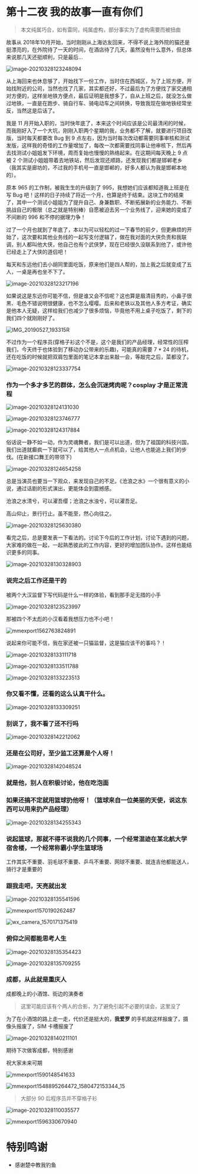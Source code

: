 # 第十二夜 我的故事一直有你们



> 本文纯属巧合，如有雷同，纯属虚构，部分事实为了虚构需要而被扭曲



故事从 2018年10月开始，当时刚刚从上海访友回来，不得不说上海外院的猫还是挺漂亮的，在外院待了一天的时间，在酒店待了几天，虽然没有什么意外，但总体来说那几天还挺顺利，只是最后...



![image-20210328123248094](../img/image-20210328123248094.png)



从上海回来也休息够了，开始找下一份工作，当时住在西城区，为了上班方便，开始找附近的公司，当然也找了几家，其实都还好，不过最后为了方便找了家交通相对方便的，这样坐地铁方便点，最后证明是我想多了，自从上班之后，就没怎么做过地铁，一直是在跑步、骑自行车、骑电动车之间转换，导致我现在做地铁经常坐反，当然这是后话了。



我是 11 月开始入职的，当时快年底了，本来这个时间应该是公司最清闲的时候，而我刚好入了一个大坑，刚刚入职两个星期的我，业务都不了解，就要进行项目改版，当时每天都要改 Bug 到 9 点左右，因为当时每次改动都需要同事审核和测试发版，这样我的奇怪的工作量增加了，每改一次都需要找同事让他审核下，然后再去找测试小姐姐发下环境，周而复始也慢慢的熟络起来。在这期间每天晚上 9 点被 2 个测试小姐姐带着去地铁站，然后发现还顺路，还发现我们都是邯郸老乡（我其实是廊坊的，不过我的手机号一直是邯郸的，好多人都认为我是邯郸本地的）。



原本 965 的工作制，被我生生的升级到了 995，我想她们应该都知道我上班是在写 Bug 吧！这样的日子持续了将近一个月，也算是终于结束。这块工作的结束了，其中一个测试小姐姐为了提升自己、身兼数职、不断拓展新的业务能力、不断挑战自己的极限（总之就是特别棒）自愿被迫去另一个业务线了，迎来她的变成了不间断的 996 和不停的据理力争！



过了一个月也就到了年底了，本以为可以轻松的过一下春节的前夕，但更麻烦的开始了，这次要和其他业务线的一起写支付逻辑了，做在我对面的大侠负责和我联调，别人都叫他大侠，他自己也有个武侠梦，现在已经很久没联系到他了，或许他已经走上了大侠的道侣吧！



每天和东远他们去小胡同里面吃饭，原来他们是四人帮的，加上我之后就变成了五人，一桌是再也坐不下了。



![image-20210328123217196](../img/image-20210328123217196.png)



如果说这是东远你可能不信，但是谁又会不信呢？这也算是眉清目秀的，小鼻子很黑、毛色不错说明很健康，也不怎么嘤嘤。后来和老铁以及其他人多方考证，确实是他本人无疑，这样给我们也减少了很多烦恼，毕竟他不用上桌子吃饭了，剩下的我们四个就刚刚好了。

 

![IMG_20190527_193315R](../img/IMG_20190527_193315R.png)



不过作为一个程序员(穿格子衫这个不是，这个是我们的产品经理，经常性的压榨我们，今天终于也体验到了移动办公带来的乐趣)，可能真的需要 7 * 24 的待机，还在吃饭的时候就把双肩包里面的笔记本拿出来敲一会，等敲完之后，菜都没了。



![image-20210328123337754](../img/image-20210328123337754.png)



### 作为一个多才多艺的群体，怎么会沉迷烤肉呢？cosplay 才是正常流程



![image-20210328124131030](../img/image-20210328124131030.png)


![image-20210328123746777](../img/image-20210328123746777.png)



![image-20210328124317884](../img/image-20210328124317884.png)



俗话说一静不如一动，作为灵魂舞者，我们是可以出道，但为了祖国的科技兴国，我们出道就癫疯一下就可以了，给其他人一点点机会，让他人也能追上我们的步伐。(在新接口舞王的带领下)



![image-20210328124654258](../img/image-20210328124654258.png)



总是当演员也要当一下观众，来发现自己的不足。《沧浪之水》一个很有意义的小说，通过话剧的形式演出，更能体会到震撼感。



沧浪之水清兮，可以濯吾缨；沧浪之水浊兮，可以濯吾足。

高山仰止，景行行止。虽不能至，然心向往之。



![image-20210328125630380](../img/image-20210328125630380.png)



看完之后，总是要发表一下看法的。讨论下今后的工作计划，讨论下遇到的问题，大家难的做在一起，一起熟悉彼此的工作内容，更好的增加团队协作。这样也能结识更多的同事。



![image-20210328130328903](../img/image-20210328130328903.png)



### 说完之后工作还是干的



被两个大汉监督下写代码是什么一样的体验，看到那手足无措的小手



![image-20210328123523997](../img/image-20210328123523997.png)



那被四个不太彪的小汉看着我想压力也不小吧！



![mmexport1562763824891](../img/mmexport1562763824891.jpg)



说起来你可能不信，我在家还被一只猫监督，这是猫应该干的事吗？！



![image-20210328133111718](../img/image-20210328133111718.png)

![image-20210328133511788](../img/image-20210328133511788.png)

![image-20210328133223513](../img/image-20210328133223513.png)



### 你又看不懂，还看的这么认真干什么。



![image-20210328133309251](../img/image-20210328133309251.png)



### 别说了，我不看了还不行吗

![image-20210328142212062](../img/image-20210328142212062.png)



### 还是在公司好，至少监工还算是个人呀！

![image-20210328142048524](../img/image-20210328142048524.png)



### 就是他，别人在积极讨论，他在吃泡面





### 如果还搞不定就用篮球扔他呀！（篮球来自一位美丽的天使，说这东西可以用来扔产品经理）



![image-20210328134255343](../img/image-20210328134255343.png)



### 说起篮球，那就不得不说我的几个同事，一个经常混迹在某北航大学宿舍楼，一个经常称霸小学生篮球场



工作其实不重要、羽毛球不重要、乒乓不重要、网球不重要、就连吉他都能送人，骑行才是重要的



### 跟我走吧，天亮就出发



![image-20210328135541596](../img/image-20210328135541596.png)


![mmexport1570190262487](../img/mmexport1570190262487.png)


![wx_camera_1570171375419](../img/wx_camera_1570171375419.png)



### 俯仰之间都能思考人生



![image-20210328135354423](../img/image-20210328135354423.png)

![image-20210328135709255](../img/image-20210328135709255.png)



### 成都，从此就是重庆人



成都晚上的小酒馆、街边的演奏者

> 这里可能应该有个两人的合影，为了避免引起不必要的误会，这里没了



为了在小酒馆的路上走一走，代价还是挺大的，**我爱罗** 的手机就这样报废了，摄像头报废了，SIM 卡槽报废了



![image-20210328140211101](../img/image-20210328140211101.png)



期待下次做客成都，特别感谢



祝大家未来可期

![mmexport1590148541633](../img/mmexport1590148541633.png)

![mmexport1548895264472_1580472153344_15](../img/mmexport1548895264472_1580472153344_15.png)



> 大部分 90 后程序员并不穿格子衫



![image-20210328110035577](../img/image-20210328110035577.png)

![mmexport1596330670940](../img/mmexport1596330670940.png)



# 特别鸣谢

- 感谢楚中教我钓鱼